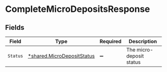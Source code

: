# CompleteMicroDepositsResponse


## Fields

| Field                                                                          | Type                                                                           | Required                                                                       | Description                                                                    |
| ------------------------------------------------------------------------------ | ------------------------------------------------------------------------------ | ------------------------------------------------------------------------------ | ------------------------------------------------------------------------------ |
| `Status`                                                                       | [*shared.MicroDepositStatus](../../../pkg/models/shared/microdepositstatus.md) | :heavy_minus_sign:                                                             | The micro-deposit status                                                       |